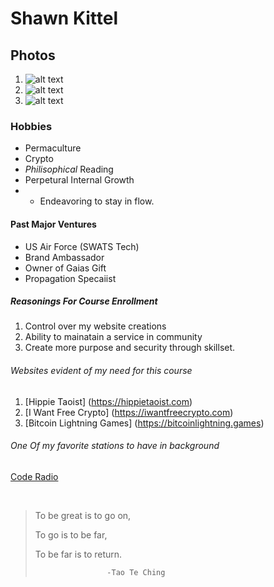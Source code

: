 # Shawn Kittel

## Photos
1. ![alt text](https://raw.githubusercontent.com/noctemdrgn/noctemdrgn.github.io/main/20200920_151837.jpg "Meditating Kids")
2. ![alt text](https://github.com/noctemdrgn/noctemdrgn.github.io/blob/main/20201106_134858.jpg "Bouldering Rad")
3. ![alt text](https://raw.githubusercontent.com/noctemdrgn/noctemdrgn.github.io/main/20201124_065406.jpg "Big Gus Dog")

### Hobbies
* Permaculture
* Crypto
* *Philisophical* Reading
* Perpetural Internal Growth
* * Endeavoring to stay in flow.

#### Past Major Ventures
* US Air Force (SWATS Tech)
* Brand Ambassador
* Owner of Gaias Gift
* Propagation Specaiist

##### Reasonings For Course Enrollment
1. Control over my website creations
2. Ability to mainatain a service in community
3. Create more purpose and security through skillset.

###### Websites evident of my need for this course
1. [Hippie Taoist] (https://hippietaoist.com)
2. [I Want Free Crypto] (https://iwantfreecrypto.com)
3. [Bitcoin Lightning Games] (https://bitcoinlightning.games)

###### One Of my favorite stations to have in background

<a href="https://codeardio.freecodecamp.org">Code Radio</a>
  
  <br>
  
  >To be great is to go on,
  >
  >To go is to be far,
  >
  >To be far is to return.
  >
  >                     -Tao Te Ching

